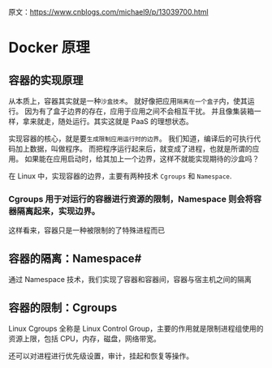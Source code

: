 原文：<https://www.cnblogs.com/michael9/p/13039700.html>

#  Docker 原理

## 容器的实现原理
从本质上，容器其实就是一种`沙盒技术`。
就好像把应用`隔离在一个盒子`内，使其运行。
因为有了盒子边界的存在，应用于应用之间不会相互干扰。
并且像集装箱一样，拿来就走，随处运行。其实这就是 PaaS 的理想状态。

实现容器的核心，就是要`生成限制应用运行时的边界`。
我们知道，编译后的可执行代码加上数据，叫做程序。
而把程序运行起来后，就变成了进程，也就是所谓的应用。
如果能在应用启动时，给其加上一个边界，这样不就能实现期待的沙盒吗？

在 Linux 中，实现容器的边界，主要有两种技术 `Cgroups` 和 `Namespace`.

###  Cgroups 用于对运行的容器进行资源的限制，Namespace 则会将容器隔离起来，实现边界。

这样看来，容器只是一种被限制的了特殊进程而已

## 容器的隔离：Namespace#


通过 Namespace 技术，我们实现了容器和容器间，容器与宿主机之间的隔离 


## 容器的限制：Cgroups
Linux Cgroups 全称是 Linux Control Group，主要的作用就是限制进程组使用的资源上限，包括 CPU，内存，磁盘，网络带宽。

还可以对进程进行优先级设置，审计，挂起和恢复等操作。
